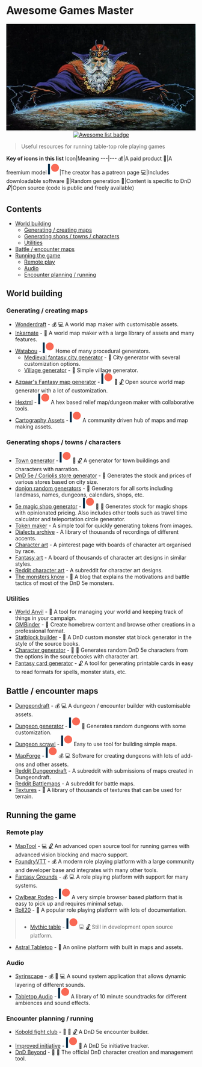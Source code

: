# Awesome Games Master
<div align="center">
  <img src="/images/dungeon-master.png" alt="Games master over a created world" title="Feel the power!">
  <br />
  <a href="https://awesome.re" title="more awesome lists"><img src="https://awesome.re/badge.svg" alt="Awesome list badge"></a>
</div>

> Useful resources for running table-top role playing games

**Key of icons in this list**
Icon|Meaning
---|---
:moneybag:|A paid product
:money_with_wings:|A freemium model
![patreon](/images/patreon.svg)|The creator has a patreon page
:computer:|Includes downloadable software
:game_die:|Random generation
:dragon:|Content is specific to DnD
:unlock:|Open source (code is public and freely available)

## Contents
* [World building](#world-building)
  * [Generating / creating maps](#generating--creating-maps)
  * [Generating shops / towns / characters](#generating-shops--towns--characters)
  * [Utilities](#utilities)
* [Battle / encounter maps](#battle--encounter-maps)
* [Running the game](#running-the-game)
  * [Remote play](#remote-play)
  * [Audio](#audio)
  * [Encounter planning / running](#encounter-planning--running)


## World building
### Generating / creating maps
* [Wonderdraft](https://www.wonderdraft.net/) - :moneybag: :computer: A world map maker with customisable assets.
* [Inkarnate](https://inkarnate.com/) - :money_with_wings: A world map maker with a large library of assets and many features.
* [Watabou](https://watabou.itch.io) - [![Patreon](/images/patreon.svg)](https://www.patreon.com/watawatabou) Home of many procedural generators.
  * [Medieval fantasy city generator](https://watabou.itch.io/medieval-fantasy-city-generator) - :game_die: City generator with several customization options.
  * [Village generator](https://watabou.itch.io/village-generator) - :game_die: Simple village generator.
* [Azgaar's Fantasy map generator](https://azgaar.github.io/Fantasy-Map-Generator/) - [![Patreon](/images/patreon.svg)](https://www.patreon.com/azgaar) :game_die: [:unlock:](https://github.com/Azgaar/Fantasy-Map-Generator) Open source world map generator with a lot of customization.
* [Hextml](http://hextml.playest.net/) - [![Patreon](/images/patreon.svg)](https://www.patreon.com/playest) A hex based relief map/dungeon maker with collaborative tools.
* [Cartography Assets](http://cartographyassets.com/) - [![Patreon](/images/patreon.svg)](https://www.patreon.com/cartographyassets) A community driven hub of maps and map making assets.

### Generating shops / towns / characters
* [Town generator](https://eigengrausgenerator.com/) - [![Patreon](/images/patreon.svg)](https://www.patreon.com/join/eigengrausgenerator) :game_die: [:unlock:](https://github.com/ryceg/Eigengrau-s-Essential-Establishment-Generator/) A generator for town buildings and characters with narration.
* [DnD 5e / Coriolis store generator](http://dndstores.azurewebsites.net/index.html) - :game_die: Generates the stock and prices of various stores based on city size.
* [donjon random generators](http://donjon.bin.sh/) - :game_die: Generators for all sorts including landmass, names, dungeons, calendars, shops, etc.
* [5e magic shop generator](https://5emagic.shop/generate) - [![Patreon](/images/patreon.svg)](https://www.patreon.com/5emagic) :game_die: :dragon: Generates stock for magic shops with opinionated pricing. Also includes other tools such as travel time calculator and teleportation circle generator.
* [Token maker](https://rolladvantage.com/tokenstamp/) - A simple tool for quickly generating tokens from images.
* [Dialects archive](https://www.dialectsarchive.com/) - A library of thousands of recordings of different accents.
* [Character art](https://www.pinterest.co.uk/efilean/) - A pinterest page with boards of character art organised by race.
* [Fantasy art](https://www.pinterest.co.uk/FantasyPicsInc/pathfinder-dd-dnd-35-5e-5th-ed-fantasy-d20-pfrpg-r/) - A board of thousands of character art designs in similar styles.
* [Reddit character art](https://www.reddit.com/r/characterdrawing) - A subreddit for character art designs.
* [The monsters know](https://www.themonstersknow.com/) - :dragon: A blog that explains the motivations and battle tactics of most of the DnD 5e monsters.

### Utilities
* [World Anvil](https://www.worldanvil.com/) - :money_with_wings: A tool for managing your world and keeping track of things in your campaign.
* [GMBinder](https://www.gmbinder.com/) - :money_with_wings: Create homebrew content and browse other creations in a professional format.
* [Statblock builder](https://tetra-cube.com/dnd/dnd-statblock.html) - :dragon: A DnD custom monster stat block generator in the style of the source books.
* [Character generator](https://tetra-cube.com/dnd/dnd-char-gen.html) - :game_die: :dragon: Generates random DnD 5e characters from the options in the sourcebooks with character art.
* [Fantasy card generator](https://crobi.github.io/rpg-cards) - [:unlock:](https://github.com/crobi/rpg-cards) A tool for generating printable cards in easy to read formats for spells, monster stats, etc.

## Battle / encounter maps
* [Dungeondraft](https://dungeondraft.net/) - :moneybag: :computer: A dungeon / encounter builder with customisable assets.
* [Dungeon generator](https://dungen.app/dungen/) - [![Patreon](/images/patreon.svg)](https://www.patreon.com/DungeonChannel) :game_die: Generates random dungeons with some customization.
* [Dungeon scrawl](https://dungeonscrawl.com/) - [![Patreon](/images/patreon.svg)](https://www.patreon.com/bePatron?u=35362025) Easy to use tool for building simple maps.
* [MapForge](https://www.mapforge-software.com) - [![Patreon](/images/patreon.svg)](https://www.patreon.com/heruca) :moneybag: :computer: Software for creating dungeons with lots of add-ons and other assets.
* [Reddit Dungeondraft](https://www.reddit.com/r/dungeondraft/) - A subreddit with submissions of maps created in Dungeondraft.
* [Reddit Battlemaps](https://www.reddit.com/r/battlemaps/) - A subreddit for battle maps.
* [Textures](https://www.textures.com/) - :money_with_wings: A library of thousands of textures that can be used for terrain.

## Running the game
### Remote play
* [MapTool](https://www.rptools.net/toolbox/maptool/) - :computer: [:unlock:](https://github.com/RPTools/maptool) An advanced open source tool for running games with advanced vision blocking and macro support.
* [FoundryVTT](https://foundryvtt.com/) - :moneybag: A modern role playing platform with a large community and developer base and integrates with many other tools.
* [Fantasy Grounds](http://www.fantasygrounds.com/home/home.php) - :moneybag: :computer: A role playing platform with support for many systems.
* [Owlbear Rodeo](https://www.owlbear.rodeo/) - [![Patreon](/images/patreon.svg)](https://www.patreon.com/owlbearrodeo) A very simple browser based platform that is easy to pick up and requires minimal setup.
* [Roll20](https://roll20.net/) - :money_with_wings: A popular role playing platform with lots of documentation.
> * [Mythic table](https://www.mythictable.com/) - [![Patreon](/images/patreon.svg)](https://www.patreon.com/mythictable) :computer: [:unlock:](https://gitlab.com/mythicteam/mythictable/) Still in development open source platform.
* [Astral Tabletop](https://www.astraltabletop.com/) - :money_with_wings: An online platform with built in maps and assets.

### Audio
* [Syrinscape](https://syrinscape.com/) - :moneybag: :money_with_wings: :computer: A sound system application that allows dynamic layering of different sounds.
* [Tabletop Audio](https://tabletopaudio.com/) - [![Patreon](/images/patreon.svg)](https://www.patreon.com/tabletopaudio) A library of 10 minute soundtracks for different ambiences and sound effects.

### Encounter planning / running
* [Kobold fight club](https://kobold.club/fight/#/encounter-builder) - :game_die: :dragon: [:unlock:](https://github.com/Asmor/5e-monsters) A DnD 5e encounter builder.
* [Improved initiative](https://www.improved-initiative.com/) - [![Patreon](/images/patreon.svg)](https://www.patreon.com/improvedinitiative) :dragon: A DnD 5e initiative tracker.
* [DnD Beyond](https://www.dndbeyond.com/) - :money_with_wings: :dragon: The official DnD character creation and management tool.
